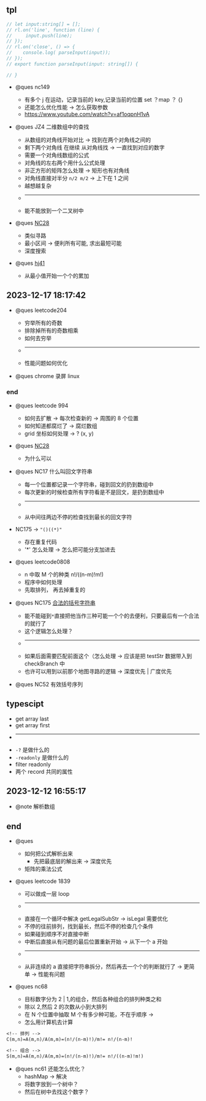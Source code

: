 <!-- https://www.nowcoder.com/practice/eceb50e041ec40bd93240b8b3b62d221?tpId=196&rp=1&ru=%2Fexam%2Foj&qru=%2Fexam%2Foj&sourceUrl=%2Fexam%2Foj&difficulty=&judgeStatus=&tags=&title=NC175&gioEnter=menu -->

## tpl

```ts
// let input:string[] = [];
// rl.on('line', function (line) {
//     input.push(line);
// });
// rl.on('close', () => {
//    console.log( parseInput(input));
// });
// export function parseInput(input: string[]) {

// }
```

- @ques nc149

  - 有多个 j 在运动，记录当前的 key,记录当前的位置 set ？map ？ {}
  - 还能怎么优化性能 -> 怎么获取参数
  - https://www.youtube.com/watch?v=af1oqpnH1vA

- @ques JZ4 二维数组中的查找

  - 从数组的对角线开始对比 -> 找到在两个对角线之间的
  - 剩下两个对角线 在继续 从对角线找 -> 一直找到对应的数字
  - 需要一个对角线数组的公式
  - 对角线的左右两个用什么公式处理
  - 非正方形的矩阵怎么处理 -> 矩形也有对角线
  - 对角线直接对半分 `n/2 m/2` -> 上下在 1 之间
  - 越想越复杂
  - ***
  - 能不能放到一个二叉树中

- @ques [NC28](src/algorithm/nc/nc28_2.ts)

  - 类似寻路
  - 最小区间 -> 便利所有可能, 求出最短可能
  - 深度搜索

- @ques [hj41](src/algorithm/hj41_2.ts)

  - 从最小值开始一个个的累加

## 2023-12-17 18:17:42

- @ques leetcode204

  - 穷举所有的奇数
  - 排除掉所有的奇数相乘
  - 如何去穷举
  - ***
  - 性能问题如何优化

- @ques chrome 录屏 linux

### end

- @ques leetcode 994

  - 如何去扩散 -> 每次检查新的 -> 周围的 8 个位置
  - 如何知道都腐烂了 -> 腐烂数组
  - grid 坐标如何处理 -> ? (x, y)

- @ques [NC28](src/algorithm/nc/nc28_2.ts)

  - 为什么可以

- @ques NC17 什么叫回文字符串

  - 每一个位置都记录一个字符串，碰到回文的扔到数组中
  - 每次更新的时候检查所有字符看是不是回文，是扔到数组中
  - ***
  - 从中间往两边不停的检查找到最长的回文字符

- NC175 -> `"()((*)"`

  - 存在重复代码
  - '\*' 怎么处理 -> 怎么把可能分支加进去

- @ques leetcode0808

  - n 中取 M 个的种类 n!/((n-m)!m!)
  - 程序中如何处理
  - 先取排列， 再去掉重复的

- @ques NC175 [合法的括号字符串](src/algorithm/nc/nc175_2.ts)

  - 能不能碰到`*`直接把他当作三种可能一个个的去便利，只要最后有一个合法的就行了
  - 这个逻辑怎么处理？
  - ***
  - 如果后面需要匹配前面这个（怎么处理 -> 应该是把 testStr 数据带入到 checkBranch 中
  - 也许可以用到以前那个地图寻路的逻辑 -> 深度优先 | 广度优先

- @ques NC52 有效括号序列

## typescipt

- get array last
- get array first
- ***
- `-?` 是做什么的
- `-readonly` 是做什么的
- filter readonly
- 两个 record 共同的属性

## 2023-12-12 16:55:17

- @note 解析数组

## end

- @ques

  - 如何把公式解析出来
    - 先把最底层的解出来 -> 深度优先
  - 矩阵的乘法公式

- @ques leetcode 1839

  - 可以做成一层 loop
  - ***
  - 直接在一个循环中解决 getLegalSubStr -> isLegal 需要优化
  - 不停的往前排列，找到最长，然后不停的检查几个条件
  - 如果碰到顺序不对直接中断
  - 中断后直接从有问题的最后位置重新开始 -> 从下一个 a 开始
  - ***
  - 从非连续的 a 直接把字符串拆分，然后再去一个个的判断就行了 -> 更简单 -> 性能有问题

- @ques nc68
  - 目标数字分为 2 | 1,的组合，然后各种组合的排列种类之和
  - 除以 2,然后 2 的次数从小到大排列
  - 在 N 个位置中抽取 M 个有多少种可能，不在乎顺序 ->
  - 怎么用计算机去计算

```txt
<!-- 排列 -->
C(m,n)=A(m,n)/A(m,m)=(n!/(n-m)!)/m!= n!/(n-m)!

<!-- 组合 -->
S(m,n)=A(m,n)/A(m,m)=(n!/(n-m)!)/m!= n!/((n-m)!m!)
```

- @ques nc61 还能怎么优化？
  - hashMap -> 解决
  - 将数字放到一个树中？
  - 然后在树中去找这个数字？
